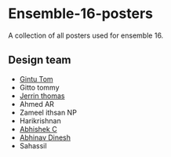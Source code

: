 # Ensemble-16-posters
A collection of all posters used for ensemble 16.

## Design team
* [Gintu Tom](https://github.com/gintu)
* Gitto tommy
* [Jerrin thomas](https://github.com/JerrinThomas)
* Ahmed AR
* Zameel ithsan NP
* Harikrishnan
* [Abhishek C](https://github.com/Abhi1401)
* [Abhinav Dinesh](https://github.com/abhinavdc)
* Sahassil

